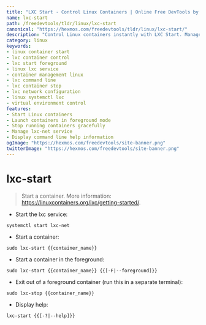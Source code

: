 ```yaml
---
title: "LXC Start - Control Linux Containers | Online Free DevTools by Hexmos"
name: lxc-start
path: /freedevtools/tldr/linux/lxc-start
canonical: "https://hexmos.com/freedevtools/tldr/linux/lxc-start/"
description: "Control Linux containers instantly with LXC Start. Manage container lifecycle, start in foreground, and stop running containers. Free online tool, no registration required."
category: linux
keywords:
- linux container start
- lxc container control
- lxc start foreground
- linux lxc service
- container management linux
- lxc command line
- lxc container stop
- lxc network configuration
- linux systemctl lxc
- virtual environment control
features:
- Start Linux containers
- Launch containers in foreground mode
- Stop running containers gracefully
- Manage lxc-net service
- Display command line help information
ogImage: "https://hexmos.com/freedevtools/site-banner.png"
twitterImage: "https://hexmos.com/freedevtools/site-banner.png"
---
```


# lxc-start

> Start a container.
> More information: <https://linuxcontainers.org/lxc/getting-started/>.

- Start the lxc service:

`systemctl start lxc-net`

- Start a container:

`sudo lxc-start {{container_name}}`

- Start a container in the foreground:

`sudo lxc-start {{container_name}} {{[-F|--foreground]}}`

- Exit out of a foreground container (run this in a separate terminal):

`sudo lxc-stop {{container_name}}`

- Display help:

`lxc-start {{[-?|--help]}}`

